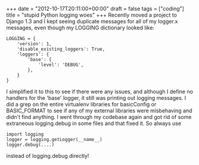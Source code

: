 +++
date = "2012-10-17T20:11:00+00:00"
draft = false
tags = ["coding"]
title = "stupid Python logging woes"
+++
Recently moved a project to Django 1.3 and I kept seeing duplicate messages for all of my logger.x messages, even though my LOGGING dictionary looked like:


    LOGGING = {
        'version': 1,
        'disable_existing_loggers': True,
        'loggers': {
            'base': {
                'level': 'DEBUG',
            },
        }
    }

I simplified it to this to see if there were any issues, and although I define no handlers for the 'base' logger, it still was printing out logging messages. I did a grep on the entire virtualenv libraries for basicConfig or BASIC_FORMAT to see if any of my external libraries were misbehaving and didn't find anything. I went through my codebase again and got rid of some extraneous logging.debug in some files and that fixed it. So always use 

    import logging
    logger = logging.getLogger(__name__)
    logger.debug(....)

instead of logging.debug directly!